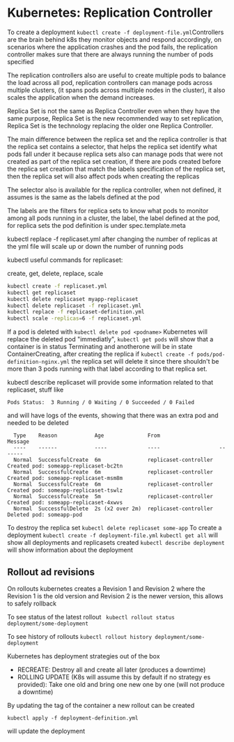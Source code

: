 # Kubernetes: Replication Controller


To create a deployment ```kubectl create -f deployment-file.yml```Controllers are the brain behind k8s they monitor objects and respond accordingly, on scenarios where the application crashes and the pod fails, the replication controller makes sure that there are always running the number of pods specified

The replication controllers also are useful to create multiple pods to balance the load across all pod, replication controllers can manage pods across multiple clusters, (it spans pods across multiple nodes in the cluster), it also scales the application when the demand increases.

Replica Set is not the same as Replica Controller even when they have the same purpose, Replica Set is the new recommended way to set replication, Replica Set is the technology replacing the older one Replica Controller.

The main difference between the replica set and the replica controller is that the replica set contains a selector, that helps the replica set identify what pods fall under it because replica sets also can manage pods that were not created as part of the replica set creation, if there are pods created before the replica set creation that match the labels specification of the replica set, then the replica set will also affect pods when creating the replicas

The selector also is available for the replica controller, when not defined, it assumes is the same as the labels defined at the pod

The labels are the filters for replica sets to know what pods to monitor among all pods running in a cluster, the label, the label defined at the pod, for replica sets the pod definition is under spec.template.meta

kubectl replace -f replicaset.yml after changing the number of replicas at the yml file will scale up or down the number of running pods

kubectl useful commands for replicaset:

create, get, delete, replace, scale

```bash
kubectl create -f replicaset.yml
kubectl get replicaset
kubectl delete replicaset myapp-replicaset
kubectl delete replicaset -f replicaset.yml
kubectl replace -f replicaset-definition.yml
kubectl scale -replicas=6 -f replicaset.yml
``` 

If a pod is deleted with ```kubectl delete pod <podname>```
Kubernetes will replace the deleted pod "immediatly",  ```kubectl get pods```
will show that a container is in status Terminating and anotherone will be in state ContainerCreating, after creating the replica if ```kubectl create -f pods/pod-definition-nginx.yml``` the replica set will delete it since there shouldn't be more than 3 pods running with that label according to that replica set.

kubectl describe replicaset will provide some information related to that replicaset, stuff like

```Replicas:     3 current / 3 desired
Pods Status:  3 Running / 0 Waiting / 0 Succeeded / 0 Failed
```
and will have logs of the events, showing that there was an extra pod and needed to be deleted

```
  Type    Reason            Age              From                   Message
  ----    ------            ----             ----                   -------
  Normal  SuccessfulCreate  6m               replicaset-controller  Created pod: someapp-replicaset-bc2tn
  Normal  SuccessfulCreate  6m               replicaset-controller  Created pod: someapp-replicaset-msm8m
  Normal  SuccessfulCreate  6m               replicaset-controller  Created pod: someapp-replicaset-tswlz
  Normal  SuccessfulCreate  5m               replicaset-controller  Created pod: someapp-replicaset-4xwvs
  Normal  SuccessfulDelete  2s (x2 over 2m)  replicaset-controller  Deleted pod: someapp-pod
```

To destroy the replica set ```kubectl delete replicaset some-app```
To create a deployment ```kubectl create -f deployment-file.yml```
```kubectl get all``` will show all deployments and replicasets created
```kubectl describe deployment``` will show information about the deployment

## Rollout ad revisions

On rollouts kubernetes creates a Revision 1 and Revision 2 where the Revision 1 is the old version and Revision 2 is the newer version, this allows  to safely rollback

To see status of the latest rollout
``` kubectl rollout status deployment/some-deployment```

To see history of rollouts
```kubectl rollout history deployment/some-deployment```

Kubernetes has deployment strategies out of the box

- RECREATE: Destroy all and create all later (produces a downtime)
- ROLLING UPDATE (K8s will assume this by default if no strategy es provided): Take one old and bring one new one by one (will not produce a downtime)

By updating the tag of the container a new rollout can be created

```kubectl apply -f deployment-definition.yml```

will update the deployment


